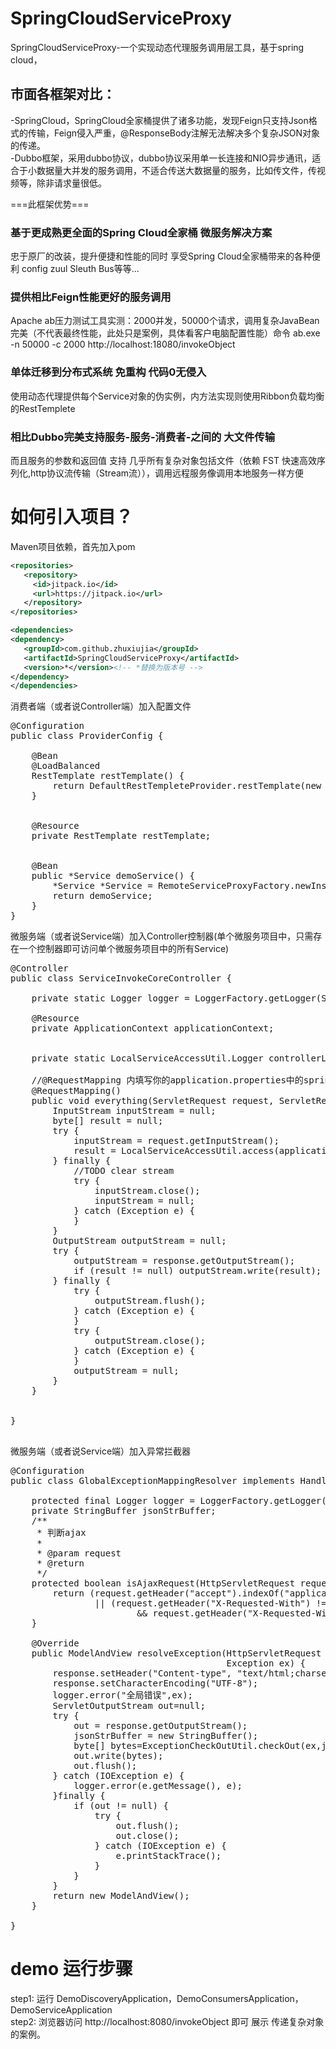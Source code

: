# SpringCloudServiceProxy
SpringCloudServiceProxy-一个实现动态代理服务调用层工具，基于spring cloud，</br>
## 市面各框架对比：
-SpringCloud，SpringCloud全家桶提供了诸多功能，发现Feign只支持Json格式的传输，Feign侵入严重，@ResponseBody注解无法解决多个复杂JSON对象的传递。</br>
-Dubbo框架，采用dubbo协议，dubbo协议采用单一长连接和NIO异步通讯，适合于小数据量大并发的服务调用，不适合传送大数据量的服务，比如传文件，传视频等，除非请求量很低。 </br>

===此框架优势===</br>
### 基于更成熟更全面的Spring Cloud全家桶 微服务解决方案
忠于原厂的改装，提升便捷和性能的同时 享受Spring Cloud全家桶带来的各种便利 config zuul Sleuth Bus等等...
### 提供相比Feign性能更好的服务调用
Apache ab压力测试工具实测：2000并发，50000个请求，调用复杂JavaBean完美（不代表最终性能，此处只是案例，具体看客户电脑配置性能）命令 ab.exe -n 50000 -c 2000 http://localhost:18080/invokeObject</br>
### 单体迁移到分布式系统 免重构 代码0无侵入
使用动态代理提供每个Service对象的伪实例，内方法实现则使用Ribbon负载均衡的RestTemplete</br>
### 相比Dubbo完美支持服务-服务-消费者-之间的 大文件传输
而且服务的参数和返回值 支持 几乎所有复杂对象包括文件（依赖 FST 快速高效序列化,http协议流传输（Stream流）），调用远程服务像调用本地服务一样方便</br>
# 如何引入项目？
Maven项目依赖，首先加入pom

```xml
<repositories>
   <repository>
	 <id>jitpack.io</id>
	 <url>https://jitpack.io</url>
   </repository>
</repositories>
```

```xml
<dependencies>
<dependency>
   <groupId>com.github.zhuxiujia</groupId>
   <artifactId>SpringCloudServiceProxy</artifactId>
   <version>*</version><!-- *替换为版本号 -->
</dependency>
</dependencies>
```
消费者端（或者说Controller端）加入配置文件
<pre>
@Configuration
public class ProviderConfig {

    @Bean
    @LoadBalanced
    RestTemplate restTemplate() {
        return DefaultRestTempleteProvider.restTemplate(new RestTempletConfig());
    }


    @Resource
    private RestTemplate restTemplate;


    @Bean
    public *Service demoService() {
        *Service *Service = RemoteServiceProxyFactory.newInstance(restTemplate, "*Service", *Service.class);
        return demoService;
    }
}
</pre>
微服务端（或者说Service端）加入Controller控制器(单个微服务项目中，只需存在一个控制器即可访问单个微服务项目中的所有Service)
<pre>
@Controller
public class ServiceInvokeCoreController {

    private static Logger logger = LoggerFactory.getLogger(ServiceInvokeCoreController.class);

    @Resource
    private ApplicationContext applicationContext;


    private static LocalServiceAccessUtil.Logger controllerLogger = info -> logger.info(info);

    //@RequestMapping 内填写你的application.properties中的spring.application.name=* 的值
    @RequestMapping()
    public void everything(ServletRequest request, ServletResponse response) throws Throwable {
        InputStream inputStream = null;
        byte[] result = null;
        try {
            inputStream = request.getInputStream();
            result = LocalServiceAccessUtil.access(applicationContext, inputStream, controllerLogger);
        } finally {
            //TODO clear stream
            try {
                inputStream.close();
                inputStream = null;
            } catch (Exception e) {
            }
        }
        OutputStream outputStream = null;
        try {
            outputStream = response.getOutputStream();
            if (result != null) outputStream.write(result);
        } finally {
            try {
                outputStream.flush();
            } catch (Exception e) {
            }
            try {
                outputStream.close();
            } catch (Exception e) {
            }
            outputStream = null;
        }
    }


}

</pre>

微服务端（或者说Service端）加入异常拦截器
<pre>
@Configuration
public class GlobalExceptionMappingResolver implements HandlerExceptionResolver {

	protected final Logger logger = LoggerFactory.getLogger(getClass());
	private StringBuffer jsonStrBuffer;
	/**
	 * 判断ajax
	 *
	 * @param request
	 * @return
	 */
	protected boolean isAjaxRequest(HttpServletRequest request) {
		return (request.getHeader("accept").indexOf("application/json") > -1
				|| (request.getHeader("X-Requested-With") != null
						&& request.getHeader("X-Requested-With").indexOf("XMLHttpRequest") > -1));
	}

	@Override
	public ModelAndView resolveException(HttpServletRequest request, HttpServletResponse response, Object handler,
                                         Exception ex) {
		response.setHeader("Content-type", "text/html;charset=UTF-8");
		response.setCharacterEncoding("UTF-8");
		logger.error("全局错误",ex);
		ServletOutputStream out=null;
		try {
			out = response.getOutputStream();
			jsonStrBuffer = new StringBuffer();
			byte[] bytes=ExceptionCheckOutUtil.checkOut(ex,jsonStrBuffer);
			out.write(bytes);
			out.flush();
		} catch (IOException e) {
			logger.error(e.getMessage(), e);
		}finally {
			if (out != null) {
				try {
					out.flush();
					out.close();
				} catch (IOException e) {
					e.printStackTrace();
				}
			}
		}
		return new ModelAndView();
	}

}
</pre>
# demo 运行步骤

step1: 运行 DemoDiscoveryApplication，DemoConsumersApplication，DemoServiceApplication</br>
step2: 浏览器访问 http://localhost:8080/invokeObject 即可 展示 传递复杂对象 的案例。</br>
